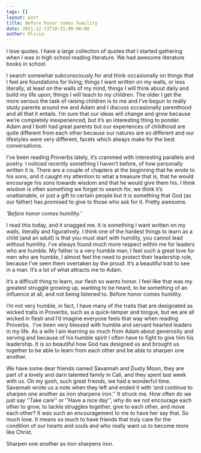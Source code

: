 ```yaml
---
tags: []
layout: post
title: Before honor comes humility
date: 2011-12-13T10:31:00-06:00
author: Olivia
---
```


I love quotes. I have a large collection of quotes that I started gathering when I was in high school reading literature. We had awesome literature books in school.

I search somewhat subconsciously for and think occasionally on things that I feel are foundations for living; things I want written on my walls, or less literally, at least on the walls of my mind, things I will think about daily and build my life upon; things I will teach to my children. The older I get the more serious the task of raising children is to me and I’ve begun to really study parents around me and Adam and I discuss occasionally parenthood and all that it entails. I’m sure that our ideas will change and grow because we’re completely inexperienced, but it’s an interesting thing to ponder. Adam and I both had great parents but our experiences of childhood are quite different from each other because our natures are so different and our lifestyles were very different, facets which always make for the best conversations.

I’ve been reading Proverbs lately, it’s crammed with interesting parallels and poetry. I noticed recently something I haven’t before, of how personally written it is. There are a couple of chapters at the beginning that he wrote to his sons, and it caught my attention to what a treasure that is, that he would encourage his sons towards wisdom and that he would give them his. I think wisdom is often something we forget to search for, we think it’s unattainable, or just a gift to certain people but it is something that God (as our father) has promised to give to those who ask for it. Pretty awesome.

_‘Before honor comes humility.’_

I read this today, and it snagged me. It is something I want written on my walls, literally and figuratively. I think one of the hardest things to learn as a child (and an adult) is that you must start with humility, you cannot lead without humility. I’ve always found much more respect within me for leaders who are humble. My father is a very humble man, I feel such a great love for men who are humble, I almost feel the need to protect their leadership role, because I’ve seen them overtaken by the proud. It’s a beautiful trait to see in a man. It’s a lot of what attracts me to Adam.

It’s a difficult thing to learn, our flesh so wants honor. I feel like that was my greatest struggle growing up, wanting to be heard, to be something of an influence at all, and not being listened to. Before honor comes humility.

I’m not very humble, in fact, I have many of the traits that are designated as wicked traits in Proverbs, such as a quick-temper and tongue, but we are all wicked in flesh and I’d imagine everyone feels that way when reading Proverbs. 
I’ve been very blessed with humble and servant hearted leaders in my life. As a wife I am learning so much from Adam about generosity and serving and because of his humble spirit I often have to fight to give him his leadership. It is so beautiful how God has designed us and brought us together to be able to learn from each other and be able to sharpen one another.

We have some dear friends named Savannah and Dusty Moon, they are part of a lovely and darn talented family in Cali, and they spent last week with us. Oh my gosh, such great friends, we had a wonderful time. Savannah wrote us a note when they left and ended it with ‘and continue to sharpen one another as iron sharpens iron.'' It struck me. How often do we just say ''Take care'' or ''Have a nice day'', why do we not encourage each other to grow, to tackle struggles together, give to each other, and move each other? It was such an encouragement to me to have her say that. So much love. It means so much to have friends that truly care for the condition of our hearts and souls and who really want us to become more like Christ.

Sharpen one another as iron sharpens iron.
